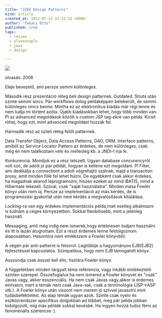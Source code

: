 ```yaml
---
title: "J2EE Design Patterns"
kind: article
created_at: 2012-07-21 22:22:22 +0000
author: "Takács Ottó"
published: true
tags: 
  - review
  - olvasonaplo
  - java
  - design

---
```

![](http://ec3.images-amazon.com/images/P/0596004273.01._AA240_SCLZZZZZZZ_.jpg)

olvasás: 2006

Eleje bevezető, ami persze semmi különleges.

Második rész prezentáció réteg béli design patternek. Outdated. Struts után szinte semmi sincs. Pár workflows dolog példaképpen belekerült, de semmi különleges nincs benne. Mintha ez az elektronikus kiadás már régi lenne és nem tudja mi történt azóta. Újabb kiadásokban lehet, hogy több minden van. Pl az advanced megoldások között a custom JSP tag-ekre van példa. Kicsit röhej, hogy ezt, mint advanced megoldást hozzák fel.

Harmadik rész az üzleti réteg felőli patternek.

Data Transfer Object, Data Access Patterns, DAO, ORM. Interface patterns, amiből az Service Locator Pattern az érdekes, de nem különleges, csak még én nem találkoztam vele és mellesleg kb. a JNDI-t írja le.

Konkurencia. Mondjuk ez a rész tetszett. Ugyan database concurencyről volt szó, de adott jó pár példát, hogyan is kellene ezt megoldani. Pl Filter, ami dedikálja a connectiont a adott végrehajtó szálnak, majd a transaction proxy, amit minden fölé fel lehet húzni. De egyébként csak akkor érdekes, ha magadnak akarod leprogramozni, hiszen ezeket az mind iBATIS, mind a Hibernate lekezeli. Szóval, csak "saját használatra". Minden mása Fowler könyv után nem új. Persze az implementáció az más kérdés, de is programozási gyakorlat után nem kérdés a megvalósítások kitalálása.

Locking-ra van egy érdekes implementációs példa,mait esetleg alkalmazni is tudnám a céges környezetben. Sokkal flexibilisebb, mint a jelenleg használt.

Messaging, amit még indig nem ismerek,hogy értelmesen tudjam használni és itt is lazán átugrottam. Ezt a részt érdemes lenne feldolgoznom alaposabban. Hasonlóra nem emlékszem a Fowler könyvből.

A végén pár anti-patternt is felsorol. Legtöbbje a hagyományos EJB(EJB2) fejlesztéssel kapcsolatos. Szimpatikus, hogy nem EJB támogatott könyv. 

Asszondja csak ésszel kell élni, tisztára Fowler könyv.

A függelékben minden tárgyalt téma referencia, vagy inkább emlékeztető szinten szerepel.
Összefoglalva ha nem ismered a Fowler könyvet és "csak" Javas vagy, akkor esszenciális. Ha nem csak Javas vagy,akkor is érdemes elolvasni, mert a témák nem csak Java-sak, csak a terminológia (JSP->ASP stb.). A Fowler könyv után viszont nem merem jó szívvel javasolni mint tudásbefektetést. Az alap témák ugyan azok. Szinte csak nyelv és eszközrendszer specifikus dolgokban ad többet, meg pár példa jobban kidolgozott, míg más példák sokkal kevésbé. Ha ingyen hozzá tudsz férni az fenomenális szerencse :).


<div class='old-comments'></div>